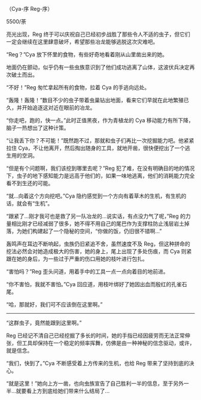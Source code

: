 （Cya-序 Reg-序）

5500/荼

亮光出现，Reg 终于可以庆祝自己已经初步战胜了那些令人不适的虫子，但它们一定会继续在这里肆意破坏，希望那些冶龙能够逃脱这次灾难吧。

“Reg？”Cya 放下怀里的食物，有些好奇地看着刚从山里凿出来的她。

地面仍在颤动，似乎仍有一些虫族意识到了他们成功逃离了山体，这波伏兵决定再次破土而出。

“不好！”Reg 匆忙拿起所有的食物，拉着 Cya 的手逃向远处。

“轰隆！轰隆！”数目不少的虫子带着虫巢钻出地面，看来它们早就在此地繁殖已久，并开始追逐这对近在眼前的冶龙。

“你走吧，跑的，快一点。”此时正值黑夜，作为青植龙的 Cya 移动能力有所下降，脑子一热想出了这种计策。

“让我丢下你？不可能！”既然跑不过，那就和虫子们再比一次挖掘能力吧。他紧紧拉住 Cya，不让他离开，然后掏出随身的工具，就地开凿，很快便挖出了一个逃生用的空洞。

“但是有个问题啊，我们该挖到哪里去呢？”Reg 犯了难，在没有明确目的地的情况下，虫子的地下感知能力是远高于他们的，如果一味地逃离，他们的消耗能力完全看不到生还的可能。

“就...向着这个方向挖吧。”Cya 隐约感觉到一个方向有着草木的生机，有生机的话，就会有“生机”。

“跟紧了...刚才我可也是救了另一队冶龙的...说实话，有点没力气了呢，”Reg 的力量相比刚才已经减弱了很多，她不得不用自己的尾巴作为支撑柱防止浅层岩土掉落，为她们构建起了一个隐秘的空间，“你做的饭，仍旧很不错啊...”

轰鸣声在耳边不断响起，虫族仍旧紧追不舍，虽然速度不及 Reg，但这种拼命的挖法必然会对她造成极大的伤害，她的身上，尾上出现了多处伤痕，而 Cya 则紧跟在她的身后，为一些过于严重的伤口用她的枝叶进行包扎。

“害怕吗？”Reg 歪头问道，用着手中的工具一点一点向着目的地前进。

“你不害怕，我就不害怕。”Cya 回应道，用枝叶绑好了她因出血而殷红的孔雀石尾。

“哈，那就好，我们可不应该倒在这里啊。”

---

“这群虫子，竟然能跟到这里啊。”

Reg 已经记不清自己已经挖掘了多长的时间，她的手指已经因疲劳而无法正常伸张，但工具却保持在一个稳定的频率挥舞，仿佛是由一种神秘的信念驱动，或许，就是信念。

“我们，快到了。”Cya 不断感受着上方传来的生机，也给 Reg 带来了坚持到底的决心。

“就是这里！”她向上方一凿，也向虫族宣告了自己胜利一半的信息，至于另外一半...就要看上方到底给她们带来什么结局了...